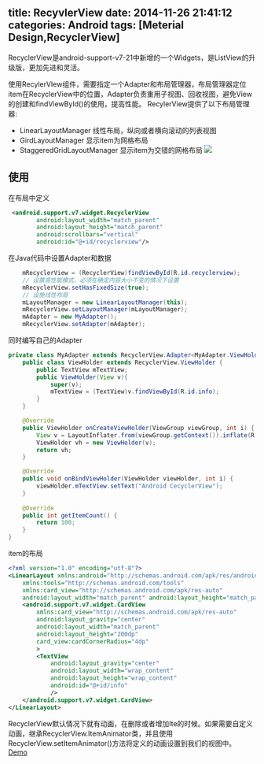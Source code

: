 title: RecyvlerView
date: 2014-11-26 21:41:12
categories: Android
tags: [Meterial Design,RecyclerView]
---
RecyclerView是android-support-v7-21中新增的一个Widgets，是ListView的升级版，更加先进和灵活。
<!--more-->
使用RecylerVIew组件，需要指定一个Adapter和布局管理器，布局管理器定位item在RecyclerView中的位置，Adapter负责重用子视图、回收视图，避免View的创建和findViewById()的使用，提高性能。
RecylerView提供了以下布局管理器:
- LinearLayoutManager 线性布局，纵向或者横向滚动的列表视图
- GirdLayoutManager 显示item为网格布局
- StaggeredGridLayoutManager 显示item为交错的网格布局
![](/img/14112601.png)
## 使用
在布局中定义
```xml
 <android.support.v7.widget.RecyclerView
        android:layout_width="match_parent"
        android:layout_height="match_parent"
        android:scrollbars="vertical"
        android:id="@+id/recyclerview"/>
```
在Java代码中设置Adapter和数据
```java
 	mRecyclerView = (RecyclerView)findViewById(R.id.recyclerview);
    // 设置高性能模式，必须在确定内容大小不变的情况下设置
    mRecyclerView.setHasFixedSize(true);
    // 设施线性布局
    mLayoutManager = new LinearLayoutManager(this);
    mRecyclerView.setLayoutManager(mLayoutManager);
    mAdapter = new MyAdapter();
    mRecyclerView.setAdapter(mAdapter);
```
同时编写自己的Adapter
```java
private class MyAdapter extends RecyclerView.Adapter<MyAdapter.ViewHolder>{
    public class ViewHolder extends RecyclerView.ViewHolder {
        public TextView mTextView;
        public ViewHolder(View v){
            super(v);
            mTextView = (TextView)v.findViewById(R.id.info);
        }
    }

    @Override
    public ViewHolder onCreateViewHolder(ViewGroup viewGroup, int i) {
        View v = LayoutInflater.from(viewGroup.getContext()).inflate(R.layout.item_layout,viewGroup,false);
        ViewHolder vh = new ViewHolder(v);
        return vh;
    }

    @Override
    public void onBindViewHolder(ViewHolder viewHolder, int i) {
        viewHolder.mTextView.setText("Android CecyclerView");
    }
       
    @Override
    public int getItemCount() {
        return 100;
    }
}
```
item的布局
```xml
<?xml version="1.0" encoding="utf-8"?>
<LinearLayout xmlns:android="http://schemas.android.com/apk/res/android"
    xmlns:tools="http://schemas.android.com/tools"
    xmlns:card_view="http://schemas.android.com/apk/res-auto"
    android:layout_width="match_parent" android:layout_height="match_parent">
    <android.support.v7.widget.CardView
        xmlns:card_view="http://schemas.android.com/apk/res-auto"
        android:layout_gravity="center"
        android:layout_width="match_parent"
        android:layout_height="200dp"
        card_view:cardCornerRadius="4dp"
        >
        <TextView
            android:layout_gravity="center"
            android:layout_width="wrap_content"
            android:layout_height="wrap_content"
            android:id="@+id/info"
            />
    </android.support.v7.widget.CardView>
</LinearLayout>
```
RecyclerView默认情况下就有动画，在删除或者增加Ite的时候。如果需要自定义动画，继承RecyclerView.ItemAnimator类，并且使用RecyclerView.setItemAnimator()方法将定义的动画设置到我们的视图中。
[Demo](https://github.com/SeniorZhai/RecyclerViewDemo)